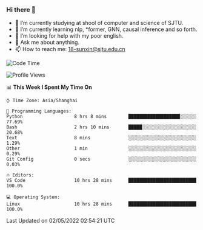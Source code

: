### Hi there 👋

<!--
**sunxin000/sunxin000** is a ✨ _special_ ✨ repository because its `README.md` (this file) appears on your GitHub profile.

Here are some ideas to get you started:

- 🔭 I’m currently working on ...
- 🌱 I’m currently learning ...
- 👯 I’m looking to collaborate on ...
- 🤔 I’m looking for help with ...
- 💬 Ask me about ...
- 📫 How to reach me: ...
- 😄 Pronouns: ...
- ⚡ Fun fact: ...
-->
- 🏫 I’m currently studying at shool of computer and science of SJTU.
- 🌱 I’m currently learning nlp, \*former, GNN, causal inference and so forth.
- 🤔 I’m looking for help with my poor english.
- 💬 Ask me about anything.
- 📫 How to reach me: 18-sunxin@sjtu.edu.cn
<!--START_SECTION:waka-->
![Code Time](http://img.shields.io/badge/Code%20Time-182%20hrs%2055%20mins-blue)

![Profile Views](http://img.shields.io/badge/Profile%20Views-8-blue)

📊 **This Week I Spent My Time On** 

```text
⌚︎ Time Zone: Asia/Shanghai

💬 Programming Languages: 
Python                   8 hrs 8 mins        ███████████████████░░░░░░   77.69% 
Bash                     2 hrs 10 mins       █████░░░░░░░░░░░░░░░░░░░░   20.68% 
Text                     8 mins              ░░░░░░░░░░░░░░░░░░░░░░░░░   1.29% 
Other                    1 min               ░░░░░░░░░░░░░░░░░░░░░░░░░   0.29% 
Git Config               0 secs              ░░░░░░░░░░░░░░░░░░░░░░░░░   0.03%

🔥 Editors: 
VS Code                  10 hrs 28 mins      █████████████████████████   100.0%

💻 Operating System: 
Linux                    10 hrs 28 mins      █████████████████████████   100.0%

```


 Last Updated on 02/05/2022 02:54:21 UTC
<!--END_SECTION:waka-->
